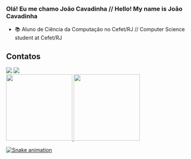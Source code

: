 ### Olá! Eu me chamo João Cavadinha // Hello! My name is João Cavadinha
- 📚 Aluno de Ciência da Computação no Cefet/RJ // Computer Science student at Cefet/RJ



## Contatos
<div>
<a href = "mailto:joaomcavadinha@gmail.com"><img loading="lazy" src="https://img.shields.io/badge/Gmail-D14836?style=for-the-badge&logo=gmail&logoColor=white" target="_blank"></a>
<a href="https://www.linkedin.com/in/joão-marcello-machado" target="_blank"><img loading="lazy" src="https://img.shields.io/badge/-LinkedIn-%230077B5?style=for-the-badge&logo=linkedin&logoColor=white" target="_blank"></a>
<div>

<div>
<a href="https://github.com/J-cavadinha">
<img loading="lazy" height="180em" src="https://github-readme-stats.vercel.app/api/top-langs/?username=J-cavadinha&layout=compact&langs_count=7&theme=dracula"/>
<img loading="lazy" height="180em" src="https://github-readme-stats.vercel.app/api?username=J-cavadinha&show_icons=true&theme=dracula&include_all_commits=true&count_private=true"/>
</div>

![Snake animation](https://github.com/J-cavadinha/J-cavadinha/blob/output/github-contribution-grid-snake.svg)
